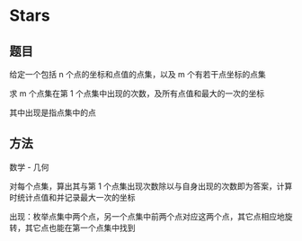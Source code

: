 # Stars

## 题目

给定一个包括 n 个点的坐标和点值的点集，以及 m 个有若干点坐标的点集

求 m 个点集在第 1 个点集中出现的次数，及所有点值和最大的一次的坐标

其中出现是指点集中的点


## 方法

数学 - 几何

对每个点集，算出其与第 1 个点集出现次数除以与自身出现的次数即为答案，计算时统计点值和并记录最大一次的坐标

出现：枚举点集中两个点，另一个点集中前两个点对应这两个点，其它点相应地旋转，其它点也能在第一个点集中找到
